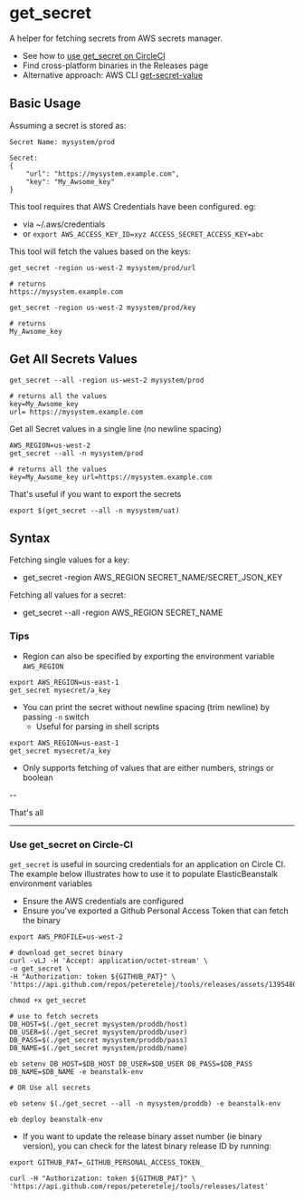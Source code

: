 # get_secret

A helper for fetching secrets from AWS secrets manager.

- See how to [use get_secret on CircleCI](#use-get_secret-on-circle-ci)
- Find cross-platform binaries in the Releases page
- Alternative approach: AWS CLI [get-secret-value](https://docs.aws.amazon.com/cli/latest/reference/secretsmanager/get-secret-value.html#examples)

## Basic Usage

Assuming a secret is stored as:

```
Secret Name: mysystem/prod

Secret:
{
    "url": "https://mysystem.example.com",
    "key": "My_Awsome_key"
}
```

This tool requires that AWS Credentials have been configured.
eg:

- via ~/.aws/credentials
- or `export AWS_ACCESS_KEY_ID=xyz ACCESS_SECRET_ACCESS_KEY=abc`

This tool will fetch the values based on the keys:

```
get_secret -region us-west-2 mysystem/prod/url

# returns
https://mysystem.example.com
```

```
get_secret -region us-west-2 mysystem/prod/key

# returns
My_Awsome_key
```

## Get All Secrets Values

```
get_secret --all -region us-west-2 mysystem/prod

# returns all the values
key=My_Awsome_key
url= https://mysystem.example.com
```

Get all Secret values in a single line (no newline spacing)
```
AWS_REGION=us-west-2
get_secret --all -n mysystem/prod

# returns all the values
key=My_Awsome_key url=https://mysystem.example.com
```

That's useful if you want to export the secrets
```
export $(get_secret --all -n mysystem/uat)
```



## Syntax

Fetching single values for a key:

- get_secret -region AWS_REGION SECRET_NAME/SECRET_JSON_KEY

Fetching all values for a secret:

- get_secret --all -region AWS_REGION SECRET_NAME

### Tips

- Region can also be specified by exporting the environment variable `AWS_REGION`

```
export AWS_REGION=us-east-1
get_secret mysecret/a_key
```

- You can print the secret without newline spacing (trim newline) by passing `-n` switch
  - Useful for parsing in shell scripts

```
export AWS_REGION=us-east-1
get_secret mysecret/a_key
```

- Only supports fetching of values that are either numbers, strings or boolean

--

That's all

---

### Use get_secret on Circle-CI

`get_secret` is useful in sourcing credentials for an application on Circle CI. The example below illustrates how to use it to populate ElasticBeanstalk environment variables

- Ensure the AWS credentials are configured
- Ensure you've exported a Github Personal Access Token that can fetch the binary

```
export AWS_PROFILE=us-west-2

# download get_secret binary
curl -vLJ -H 'Accept: application/octet-stream' \
-o get_secret \
-H "Authorization: token ${GITHUB_PAT}" \
'https://api.github.com/repos/peteretelej/tools/releases/assets/13954806'

chmod +x get_secret

# use to fetch secrets
DB_HOST=$(./get_secret mysystem/proddb/host)
DB_USER=$(./get_secret mysystem/proddb/user)
DB_PASS=$(./get_secret mysystem/proddb/pass)
DB_NAME=$(./get_secret mysystem/proddb/name)

eb setenv DB_HOST=$DB_HOST DB_USER=$DB_USER DB_PASS=$DB_PASS DB_NAME=$DB_NAME -e beanstalk-env

# OR Use all secrets

eb setenv $(./get_secret --all -n mysystem/proddb) -e beanstalk-env

eb deploy beanstalk-env
```

- If you want to update the release binary asset number (ie binary version), you can check for the latest binary release ID by running:

```
export GITHUB_PAT=_GITHUB_PERSONAL_ACCESS_TOKEN_

curl -H "Authorization: token ${GITHUB_PAT}" \
'https://api.github.com/repos/peteretelej/tools/releases/latest'
```
